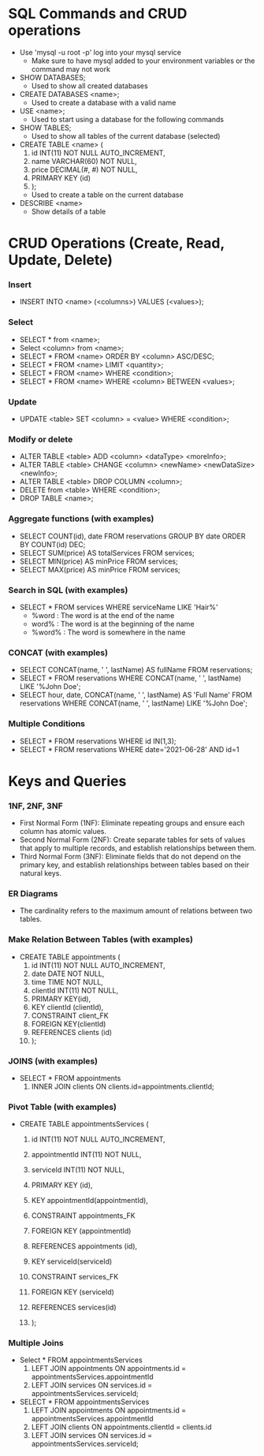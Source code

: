 # SQL Commands and CRUD operations
- Use 'mysql -u root -p' log into your mysql service 
    - Make sure to have mysql added to your environment variables or the command may not work
- SHOW DATABASES;
    - Used to show all created databases
- CREATE DATABASES \<name>;
    - Used to create a database with a valid name
- USE \<name>;
    - Used to start using a database for the following commands
- SHOW TABLES;
    - Used to show all tables of the current database (selected)
- CREATE TABLE \<name> ( 
    1. id INT(11) NOT NULL AUTO_INCREMENT,
    2. name VARCHAR(60) NOT NULL,
    3. price DECIMAL(#, #) NOT NULL,
    4. PRIMARY KEY (id)
    5.   );
    - Used to create a table on the current database
- DESCRIBE \<name> 
    - Show details of a table

# CRUD Operations (Create, Read, Update, Delete)
### Insert
- INSERT INTO \<name> (\<columns>) VALUES (\<values>);
### Select
- SELECT * from \<name>;
- Select \<column> from \<name>;
- SELECT * FROM \<name> ORDER BY \<column> ASC/DESC;
- SELECT * FROM \<name> LIMIT \<quantity>;
- SELECT * FROM \<name> WHERE \<condition>;
- SELECT * FROM \<name> WHERE \<column> BETWEEN \<values>;
### Update
- UPDATE \<table> SET \<column> = \<value> WHERE \<condition>;
### Modify or delete
- ALTER TABLE \<table> ADD \<column> \<dataType> \<moreInfo>;
- ALTER TABLE \<table> CHANGE \<column> \<newName> \<newDataSize> \<newInfo>;
- ALTER TABLE \<table> DROP COLUMN \<column>;
- DELETE from \<table> WHERE \<condition>;
- DROP TABLE \<name>; 
### Aggregate functions (with examples)
- SELECT COUNT(id), date FROM reservations GROUP BY date ORDER BY COUNT(id) DEC;
- SELECT SUM(price) AS totalServices FROM services;
- SELECT MIN(price) AS minPrice FROM services;
- SELECT MAX(price) AS minPrice FROM services;
### Search in SQL (with examples)
- SELECT * FROM services WHERE serviceName LIKE 'Hair%'
    - %word : The word is at the end of the name
    - word% : The word is at the beginning of the name
    - %word% : The word is somewhere in the name
### CONCAT (with examples)
- SELECT CONCAT(name, ' ', lastName) AS fullName FROM reservations;
- SELECT * FROM reservations WHERE CONCAT(name, ' ', lastName) LIKE '%John Doe';
- SELECT hour, date, CONCAT(name, ' ', lastName) AS 'Full Name' FROM reservations WHERE CONCAT(name, ' ', lastName) LIKE '%John Doe';
### Multiple Conditions
- SELECT * FROM reservations WHERE id IN(1,3);
- SELECT * FROM reservations WHERE date='2021-06-28' AND id=1
# Keys and Queries
### 1NF, 2NF, 3NF
- First Normal Form (1NF): Eliminate repeating groups and ensure each column has atomic values.
- Second Normal Form (2NF): Create separate tables for sets of values that apply to multiple records, and establish relationships between them.
- Third Normal Form (3NF): Eliminate fields that do not depend on the primary key, and establish relationships between tables based on their natural keys.

### ER Diagrams
- The cardinality refers to the maximum amount of relations between two tables.
### Make Relation Between Tables (with examples)
- CREATE TABLE appointments (
    1. id INT(11) NOT NULL AUTO_INCREMENT,
    2. date DATE NOT NULL,
    3. time TIME NOT NULL,
    4. clientId INT(11) NOT NULL,
    5. PRIMARY KEY(id),
    6. KEY clientId (clientId),
    7. CONSTRAINT client_FK
    8. FOREIGN KEY(clientId)
    9. REFERENCES clients (id)
    10. );
### JOINS (with examples)
- SELECT * FROM appointments
    1. INNER JOIN clients ON clients.id=appointments.clientId;
### Pivot Table (with examples)
- CREATE TABLE appointmentsServices (
    1. id INT(11) NOT NULL AUTO_INCREMENT,
    2. appointmentId INT(11) NOT NULL,
    3. serviceId INT(11) NOT NULL,
    4. PRIMARY KEY (id),
    5. KEY appointmentId(appointmentId),
    6. CONSTRAINT appointments_FK
    7. FOREIGN KEY (appointmentId)
    8. REFERENCES appointments (id),

    9. KEY serviceId(serviceId)
    10. CONSTRAINT services_FK
    11. FOREIGN KEY (serviceId)
    12. REFERENCES services(id)
    13. );

### Multiple Joins
- Select * FROM appointmentsServices
    1. LEFT JOIN appointments ON appointments.id = appointmentsServices.appointmentId
    2. LEFT JOIN services ON services.id = appointmentsServices.serviceId;
- SELECT * FROM appointmentsServices
    1. LEFT JOIN appointments ON appointments.id = appointmentsServices.appointmentId
    2. LEFT JOIN clients ON appointments.clientId = clients.id
    3. LEFT JOIN services ON services.id = appointmentsServices.serviceId;
